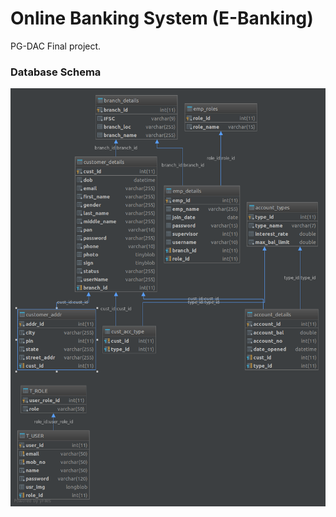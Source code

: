 # Online Banking System (E-Banking)
PG-DAC Final project.

### Database Schema
![ebanking-database-schema](./resources/assets/images/bos_bank_db.png)